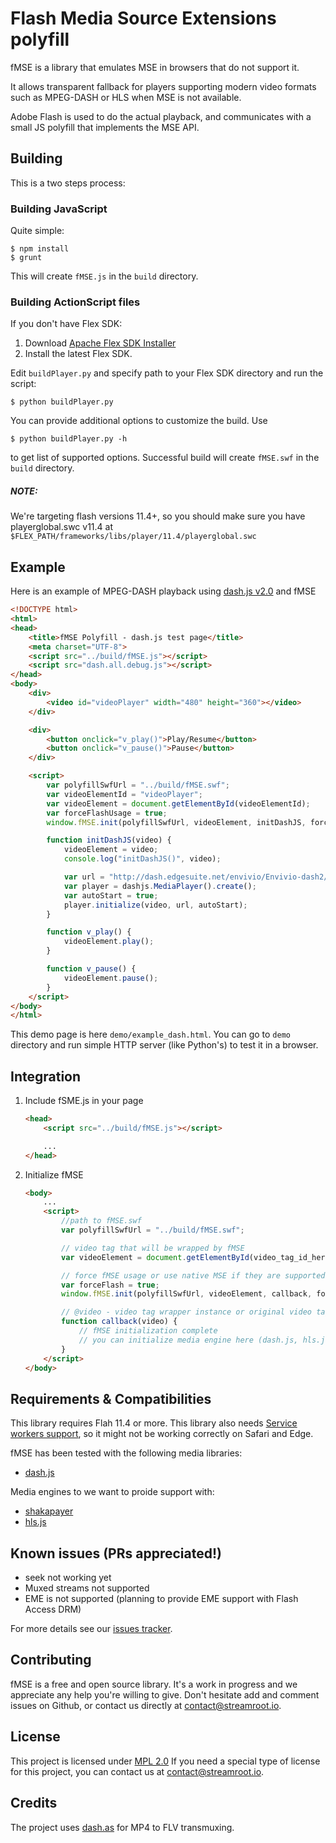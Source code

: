 # Flash Media Source Extensions polyfill

fMSE is a library that emulates MSE in browsers that do not support it.

It allows transparent fallback for players supporting modern video formats such as MPEG-DASH or HLS when MSE is not available.

Adobe Flash is used to do the actual playback, and communicates with a small JS polyfill that implements the MSE API.

## Building

This is a two steps process:

### Building JavaScript

Quite simple:
```
$ npm install
$ grunt
```

This will create `fMSE.js` in the `build` directory.

### Building ActionScript files

If you don't have Flex SDK:

1. Download [Apache Flex SDK Installer](http://flex.apache.org/installer.html)
1. Install the latest Flex SDK.

Edit `buildPlayer.py` and specify path to your Flex SDK directory and run the script:

```
$ python buildPlayer.py
```

You can provide additional options to customize the build. Use

```
$ python buildPlayer.py -h
```

to get list of supported options. Successful build will create `fMSE.swf` in the `build` directory.

##### NOTE:

We're targeting flash versions 11.4+, so you should make sure you have playerglobal.swc v11.4 at `$FLEX_PATH/frameworks/libs/player/11.4/playerglobal.swc`

## Example

Here is an example of MPEG-DASH playback using [dash.js v2.0](https://github.com/Dash-Industry-Forum/dash.js) and fMSE

```html
<!DOCTYPE html>
<html>
<head>
    <title>fMSE Polyfill - dash.js test page</title>
    <meta charset="UTF-8">
    <script src="../build/fMSE.js"></script>
    <script src="dash.all.debug.js"></script>
</head>
<body>
    <div>
        <video id="videoPlayer" width="480" height="360"></video>
    </div>

    <div>
        <button onclick="v_play()">Play/Resume</button>
        <button onclick="v_pause()">Pause</button>
    </div>

    <script>
        var polyfillSwfUrl = "../build/fMSE.swf";
        var videoElementId = "videoPlayer";
        var videoElement = document.getElementById(videoElementId);
        var forceFlashUsage = true;
        window.fMSE.init(polyfillSwfUrl, videoElement, initDashJS, forceFlashUsage);

        function initDashJS(video) {
            videoElement = video;
            console.log("initDashJS()", video);

            var url = "http://dash.edgesuite.net/envivio/Envivio-dash2/manifest.mpd";
            var player = dashjs.MediaPlayer().create();
            var autoStart = true;
            player.initialize(video, url, autoStart);
        }

        function v_play() {
            videoElement.play();
        }

        function v_pause() {
            videoElement.pause();
        }
    </script>
</body>
</html>
```

This demo page is here `demo/example_dash.html`. You can go to `demo` directory and run simple HTTP server (like Python's) to test it in a browser.

## Integration

1. Include fSME.js in your page

    ```html
    <head>
        <script src="../build/fMSE.js"></script>

        ...
    </head>
    ```

1. Initialize fMSE

    ```html
    <body>
        ...
        <script>
            //path to fMSE.swf
            var polyfillSwfUrl = "../build/fMSE.swf";

            // video tag that will be wrapped by fMSE
            var videoElement = document.getElementById(video_tag_id_here);

            // force fMSE usage or use native MSE if they are supported
            var forceFlash = true;
            window.fMSE.init(polyfillSwfUrl, videoElement, callback, forceFlash);

            // @video - video tag wrapper instance or original video tag
            function callback(video) {
                // fMSE initialization complete
                // you can initialize media engine here (dash.js, hls.js, etc)
            }
        </script>
    </body>
    ```
## Requirements & Compatibilities

This library requires Flah 11.4 or more.
This library also needs [Service workers support](http://caniuse.com/#feat=serviceworkers), so it might not be working correctly on Safari and Edge.

fMSE has been tested with the following media libraries:
- [dash.js](https://github.com/Dash-Industry-Forum/dash.js)

Media engines to we want to proide support with:
- [shakapayer](https://github.com/google/shaka-player)
- [hls.js](https://github.com/dailymotion/hls.js)

## Known issues (PRs appreciated!)

- seek not working yet
- Muxed streams not supported
- EME is not supported (planning to provide EME support with Flash Access DRM)

For more details see our [issues tracker](https://github.com/streamroot/fmse/issues).

## Contributing

fMSE is a free and open source library. It's a work in progress and we appreciate any help you're willing to give. Don't hesitate add and comment issues on Github, or contact us directly at contact@streamroot.io.

## License

This project is licensed under [MPL 2.0](https://www.mozilla.org/en-US/MPL/2.0/)
If you need a special type of license for this project, you can contact us at contact@streamroot.io.

## Credits

The project uses [dash.as](https://github.com/castlabs/dashas) for MP4 to FLV transmuxing.

